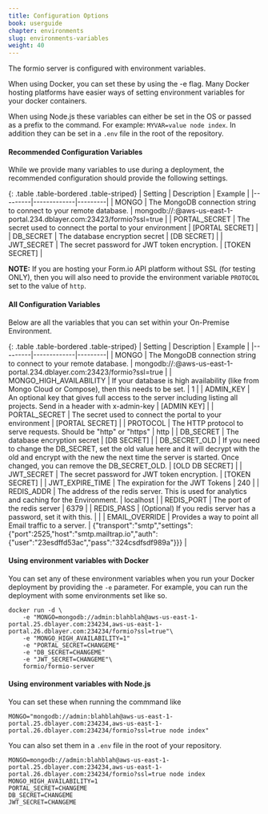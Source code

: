 ```yaml
---
title: Configuration Options
book: userguide
chapter: environments
slug: environments-variables
weight: 40
---
```

The formio server is configured with environment variables. 

When using Docker, you can set these by using the -e flag. Many Docker hosting platforms have easier ways of setting environment variables for your docker containers.

When using Node.js these variables can either be set in the OS or passed as a prefix to the command. For example: ```MYVAR=value node index```. In addition they can be set in a ```.env``` file in the root of the repository.

#### Recommended Configuration Variables
While we provide many variables to use during a deployment, the recommended configuration should provide the following settings.

{: .table .table-bordered .table-striped}
| Setting | Description | Example |
|---------|-------------|---------|
| MONGO | The MongoDB connection string to connect to your remote database. | mongodb://<username>:<password>@aws-us-east-1-portal.234.dblayer.com:23423/formio?ssl=true |
| PORTAL_SECRET | The secret used to connect the portal to your environment | [PORTAL SECRET] |
| DB_SECRET | The database encryption secret | [DB SECRET] |
| JWT_SECRET | The secret password for JWT token encryption. | [TOKEN SECRET] |

**NOTE:** If you are hosting your Form.io API platform without SSL (for testing ONLY), then you will also need to provide the environment variable ```PROTOCOL``` set to the value of ```http```.

#### All Configuration Variables

Below are all the variables that you can set within your On-Premise Environment.

{: .table .table-bordered .table-striped}
| Setting | Description | Example |
|---------|-------------|---------|
| MONGO | The MongoDB connection string to connect to your remote database. | mongodb://<username>:<password>@aws-us-east-1-portal.234.dblayer.com:23423/formio?ssl=true |
| MONGO_HIGH_AVAILABILITY | If your database is high availability (like from Mongo Cloud or Compose), then this needs to be set. | 1 |
| ADMIN_KEY | An optional key that gives full access to the server including listing all projects. Send in a header with x-admin-key | [ADMIN KEY] |
| PORTAL_SECRET | The secret used to connect the portal to your environment | [PORTAL SECRET] |
| PROTOCOL | The HTTP protocol to serve requests. Should be "http" or "https" | http |
| DB_SECRET | The database encryption secret | [DB SECRET] |
| DB_SECRET_OLD | If you need to change the DB_SECRET, set the old value here and it will decrypt with the old and encrypt with the new the next time the server is started. Once changed, you can remove the DB_SECRET_OLD. | [OLD DB SECRET] |
| JWT_SECRET | The secret password for JWT token encryption. | [TOKEN SECRET] |
| JWT_EXPIRE_TIME | The expiration for the JWT Tokens | 240 |
| REDIS_ADDR | The address of the redis server. This is used for analytics and caching for the Environment. | localhost |
| REDIS_PORT | The port of the redis server | 6379 |
| REDIS_PASS | (Optional) If you redis server has a password, set it with this. |  |
| EMAIL_OVERRIDE | Provides a way to point all Email traffic to a server. | {"transport":"smtp","settings":{"port":2525,"host":"smtp.mailtrap.io","auth":{"user":"23esdffd53ac","pass":"324csdfsdf989a"}}} |

#### Using environment variables with Docker

You can set any of these environment variables when you run your Docker deployment by providing the ```-e``` parameter. For example, you can run the deployment with some environments set like so.

    docker run -d \
        -e "MONGO=mongodb://admin:blahblah@aws-us-east-1-portal.25.dblayer.com:234234,aws-us-east-1-portal.26.dblayer.com:234234/formio?ssl=true"\
        -e "MONGO_HIGH_AVAILABILITY=1"
        -e "PORTAL_SECRET=CHANGEME"
        -e "DB_SECRET=CHANGEME"
        -e "JWT_SECRET=CHANGEME"\
        formio/formio-server

#### Using environment variables with Node.js

You can set these when running the commmand like

```MONGO="mongodb://admin:blahblah@aws-us-east-1-portal.25.dblayer.com:234234,aws-us-east-1-portal.26.dblayer.com:234234/formio?ssl=true node index"```

You can also set them in a ```.env``` file in the root of your repository.

```
MONGO=mongodb://admin:blahblah@aws-us-east-1-portal.25.dblayer.com:234234,aws-us-east-1-portal.26.dblayer.com:234234/formio?ssl=true node index
MONGO_HIGH_AVAILABILITY=1
PORTAL_SECRET=CHANGEME
DB_SECRET=CHANGEME
JWT_SECRET=CHANGEME
```